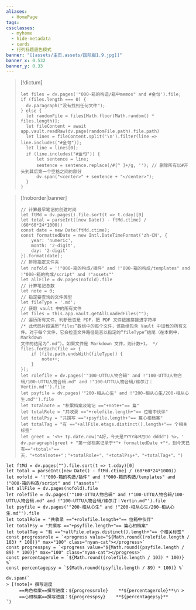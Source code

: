 ```yaml
---
aliases:
  - HomePage
tags: 
cssclasses:
  - myhome
  - hide-metadata
  - cards
  - 行列标题底色模式
banner: "[[assets/主页.assets/国际服1.9.jpg]]"
banner_x: 0.532
banner_y: 0.33
---
```

> [!dictum] 
> ```dataviewjs
> let files = dv.pages('"000-箱的构造/箱中memos" and #金句').file;
> if (files.length === 0) {
> 	dv.paragraph("没有找到任何文件");
> } else {
> 	let randomFile = files[Math.floor(Math.random() * files.length)];
> 	let fileContent = await app.vault.readRaw(dv.page(randomFile.path).file.path)
> 	let lines = fileContent.split('\n').filter(line => line.includes("#金句"));
> 	let line = lines[0];
> 	if (line.includes("#金句")) {
> 		let sentence = line;
> 		sentence = sentence.replace(/#[^ ]+/g, ''); // 删除所有以#开头到其后第一个空格之间的部分
> 		dv.span("<center>" + sentence + "</center>");
> 	}	
> }

>[!noborder|banner]  &nbsp;
> ```dataviewjs
> // 计算最早笔记的创建时间
> let ftMd = dv.pages().file.sort(t => t.cday)[0]
> let total = parseInt([new Date() - ftMd.ctime] / (60*60*24*1000))
> const date = new Date(ftMd.ctime);
> const formattedDate = new Intl.DateTimeFormat('zh-CN', {
>     year: 'numeric',
>     month: '2-digit',
>     day: '2-digit'
> }).format(date);
> // 排除指定文件夹
> let nofold = '!"000-箱的构成/插件" and !"000-箱的构成/templates" and !"000-箱的构成/script" and !"assets"'
> let allFile = dv.pages(nofold).file
> // 计算笔记总数
> let note = 0;
> // 指定要查询的文件类型
> let fileType = '.md';
> // 获取 vault 中的所有文件
> let files = this.app.vault.getAllLoadedFiles("");
> // 遍历所有文件，判断是否是 PDF，把 PDF 文件链接拼接进字符串
> /* 此代码片段遍历“files”数组中的每个文件，该数组包含 Vault 中加载的所有文件。对于每个文件，它会检查文件路径是否以指定的“fileType”结尾（在本例中，Markdown
> 文件的结尾为“.md”）。如果文件是 Markdown 文件，则计数+1。 */
> files.forEach(file => {
>     if (file.path.endsWith(fileType)) {
>         note++;
>     }
> });
> let rolefile = dv.pages('"100-UTTU人物合辑" and !"100-UTTU人物合辑/100-UTTU人物合辑.md" and !"100-UTTU人物合辑/维尔汀｜Vertin.md"').file
> let psyfile = dv.pages('"200-相从心生" and !"200-相从心生/200-相从心生.md"').file
> let totalnote = "积累档案及笔记 =="+note+"== 篇"
> let totalRole = "共收录 =="+rolefile.length+"== 位箱中伙伴"
> let totalPsy = "共撰写 =="+psyfile.length+"== 篇心相档案"
> let totalTag = "有 =="+allFile.etags.distinct().length+"== 个相关标签"
> let greet = '<%+ tp.date.now("A好，今天是YYYY年M月Do dddd") %>。'
> dv.paragraph(greet + "第一张档案记录于*"+ formattedDate +"*，到今天已有=="+total+"==天，"+totalnote+"；"+totalRole+"、"+totalPsy+"、"+totalTag+"。")

```dataviewjs
let ftMd = dv.pages("").file.sort(t => t.cday)[0]
let total = parseInt([new Date() - ftMd.ctime] / (60*60*24*1000))
let nofold = '!"000-箱的构造/插件" and !"000-箱的构造/templates" and !"000-箱的构造/script" and !"assets"'
let allFile = dv.pages(nofold).file
let rolefile = dv.pages('"100-UTTU人物合辑" and !"100-UTTU人物合辑/100-UTTU人物合辑.md" and !"100-UTTU人物合辑/维尔汀｜Vertin.md"').file
let psyfile = dv.pages('"200-相从心生" and !"200-相从心生/200-相从心生.md"').file
let totalRole = "共收录 =="+rolefile.length+"== 位箱中伙伴"
let totalPsy = "共撰写 =="+psyfile.length+"== 篇心相档案"
let totalTag = "有 =="+allFile.etags.distinct().length+"== 个相关标签" 
const progressrole = `<progress value="${Math.round((rolefile.length / 103) * 100)}" max="100" class="nyan-cat"></progress>`
const progresspsy = `<progress value="${Math.round((psyfile.length / 89) * 100)}" max="100" class="nyan-cat"></progress>`
const percentagerole = `${Math.round((rolefile.length / 103) * 100)} %`
const percentagepsy = `${Math.round((psyfile.length / 89) * 100)} %`

dv.span(`
> [!note]+ 撰写进度
     ==角色档案==撰写进度：${progressrole}    **${percentagerole}**\n > 
     ==心相档案==撰写进度：${progresspsy}    **${percentagepsy}**
`)

```

